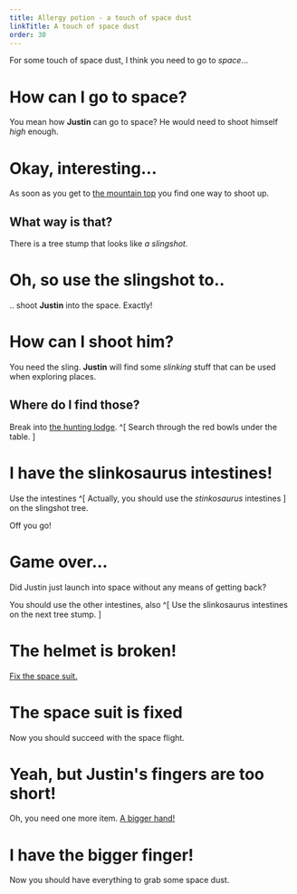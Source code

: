 ```yaml
---
title: Allergy potion - a touch of space dust
linkTitle: A touch of space dust
order: 30
---
```


For some touch of space dust, I think you need to go to _space_...

# How can I go to space?
You mean how **Justin** can go to space? He would need to shoot himself _high_ enough.

# Okay, interesting...
As soon as you get to [the mountain top](../dodo/index.md) you find one way to shoot up.

## What way is that?
There is a tree stump that looks like _a slingshot_.

# Oh, so use the slingshot to..
.. shoot **Justin** into the space. Exactly!

# How can I shoot him?
You need the sling. **Justin** will find some _slinking_ stuff that can be used when exploring places.

## Where do I find those?
Break into [the hunting lodge](../hunting-lodge.md). ^[ Search through the red bowls under the table. ]

# I have the slinkosaurus intestines!
Use the intestines ^[ Actually, you should use the _stinkosaurus_ intestines ] on the slingshot tree.

Off you go!

# Game over...
Did Justin just launch into space without any means of getting back?

You should use the other intestines, also ^[ Use the slinkosaurus intestines on the next tree stump. ]

# The helmet is broken!
[Fix the space suit.](../space-suit.md)

# The space suit is fixed
Now you should succeed with the space flight.

# Yeah, but Justin's fingers are too short!
Oh, you need one more item. [A bigger hand!](../foam-finger.md)

# I have the bigger finger!
Now you should have everything to grab some space dust.
